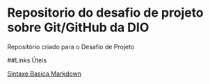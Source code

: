 # Repositorio do desafio de projeto sobre Git/GitHub da DIO
Repositório criado para o Desafio de Projeto

##Links Úteis

[Sintaxe Basica Markdown](https://www.markdownguide.org/basic-syntax/)
